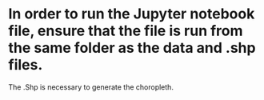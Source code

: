 # In order to run the Jupyter notebook file, ensure that the file is run from the same folder as the data and .shp files.
The .Shp is necessary to generate the choropleth.
